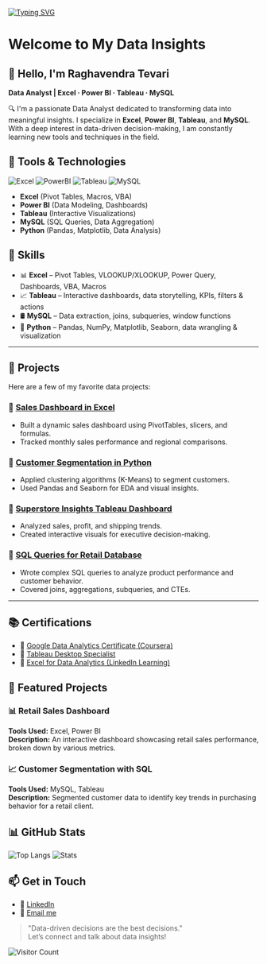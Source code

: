  [![Typing SVG](https://readme-typing-svg.demolab.com?font=Fira+Code&pause=1000&width=1000&lines=📊+Making+raw+data+into+meaningful+insights;🎯+Creating+interactive+Dashboards;Helping+the+company+to+achive+towards+the+goal)](https://git.io/typing-svg)

# Welcome to My Data Insights
## 👋 Hello, I'm Raghavendra Tevari  
**Data Analyst | Excel · Power BI · Tableau · MySQL**

🔍 I'm a passionate Data Analyst dedicated to transforming data into meaningful insights. I specialize in **Excel**, **Power BI**, **Tableau**, and **MySQL**. With a deep interest in data-driven decision-making, I am constantly learning new tools and techniques in the field.

## 🧰 Tools & Technologies

![Excel](https://img.shields.io/badge/Excel-Data-blue)
![PowerBI](https://img.shields.io/badge/PowerBI-Dashboard-blue)
![Tableau](https://img.shields.io/badge/Tableau-Visualization-blue)
![MySQL](https://img.shields.io/badge/MySQL-Queries-blue)

- **Excel** (Pivot Tables, Macros, VBA)
- **Power BI** (Data Modeling, Dashboards)
- **Tableau** (Interactive Visualizations)
- **MySQL** (SQL Queries, Data Aggregation)
- **Python** (Pandas, Matplotlib, Data Analysis)

## 🔧 Skills 

- 📊 **Excel** – Pivot Tables, VLOOKUP/XLOOKUP, Power Query, Dashboards, VBA, Macros
- 📈 **Tableau** – Interactive dashboards, data storytelling, KPIs, filters & actions
- 🛢️ **MySQL** – Data extraction, joins, subqueries, window functions
- 🐍 **Python** – Pandas, NumPy, Matplotlib, Seaborn, data wrangling & visualization

---


## 📁 Projects

Here are a few of my favorite data projects:

### 📌 [Sales Dashboard in Excel](https://github.com/Raghu-rt/sales-dashboard-excel)
- Built a dynamic sales dashboard using PivotTables, slicers, and formulas.
- Tracked monthly sales performance and regional comparisons.

### 📌 [Customer Segmentation in Python](https://github.com/Raghu-rt/customer-segmentation-python)
- Applied clustering algorithms (K-Means) to segment customers.
- Used Pandas and Seaborn for EDA and visual insights.

### 📌 [Superstore Insights Tableau Dashboard](https://public.tableau.com/app/profile/Raghu-rt)
- Analyzed sales, profit, and shipping trends.
- Created interactive visuals for executive decision-making.

### 📌 [SQL Queries for Retail Database](https://github.com/Raghu-rt/sql-retail-analysis)
- Wrote complex SQL queries to analyze product performance and customer behavior.
- Covered joins, aggregations, subqueries, and CTEs.

---

## 📚 Certifications

- 📜 [Google Data Analytics Certificate (Coursera)](link)
- 📜 [Tableau Desktop Specialist](link)
- 📜 [Excel for Data Analytics (LinkedIn Learning)](link)

## 📂 Featured Projects

### 📊 **Retail Sales Dashboard**
**Tools Used:** Excel, Power BI  
**Description:** An interactive dashboard showcasing retail sales performance, broken down by various metrics.  


### 📈 **Customer Segmentation with SQL**
**Tools Used:** MySQL, Tableau  
**Description:** Segmented customer data to identify key trends in purchasing behavior for a retail client.  


## 📊 GitHub Stats

![Top Langs](https://github-readme-stats.vercel.app/api/top-langs/?username=JohnDoe&layout=compact&theme=dark)
![Stats](https://github-readme-stats.vercel.app/api?username=JohnDoe&show_icons=true&hide_title=true&theme=dark)

## 📫 Get in Touch
- 💼 [LinkedIn](https://www.linkedin.com/in/raghavendratevari/)
- 📧 [Email me](mailto:raghavendratevari@gmail.com)


> "Data-driven decisions are the best decisions."  
Let’s connect and talk about data insights!

![Visitor Count](https://profile-counter.glitch.me/raghavendratevari/count.svg)



